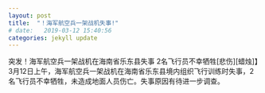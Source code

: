 ```yaml
---
layout: post
title:  "！海军航空兵一架战机失事!"
# date:   2019-03-12 15:40:56
categories: jekyll update
---
```

突发！海军航空兵一架战机在海南省乐东县失事 2名飞行员不幸牺牲[悲伤][蜡烛]】3月12日上午，海军航空兵一架战机在海南省乐东县境内组织飞行训练时失事，2名飞行员不幸牺牲，未造成地面人员伤亡。失事原因有待进一步调查。